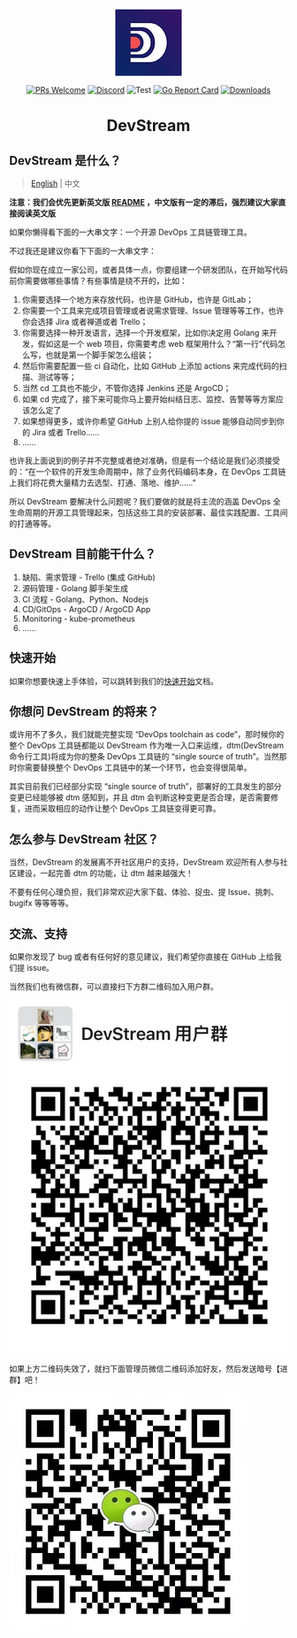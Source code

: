 <div align="center">
<br/>

![](./images/logo-120px.jpg)

[![PRs Welcome](https://img.shields.io/badge/PRs-welcome-brightgreen.svg?style=flat&logo=github&color=2370ff&labelColor=454545)](http://makeapullrequest.com)
[![Discord](https://img.shields.io/discord/844603288082186240.svg?style=flat?label=&logo=discord&logoColor=ffffff&color=747df7&labelColor=454545)](https://discord.gg/83rDG6ydVZ)
![Test](https://github.com/merico-dev/stream/actions/workflows/main-pushed.yml/badge.svg)
[![Go Report Card](https://goreportcard.com/badge/github.com/merico-dev/stream)](https://goreportcard.com/report/github.com/merico-dev/stream)
[![Downloads](https://img.shields.io/github/downloads/merico-dev/stream/total.svg)](https://github.com/merico-dev/stream/releases)

# DevStream
</div>

## DevStream 是什么？

> [English](../README.md) | 中文

**注意：我们会优先更新英文版 [README](../README.md) ，中文版有一定的滞后，强烈建议大家直接阅读英文版**

如果你懒得看下面的一大串文字：一个开源 DevOps 工具链管理工具。

不过我还是建议你看下下面的一大串文字：

假如你现在成立一家公司，或者具体一点，你要组建一个研发团队，在开始写代码前你需要做哪些事情？有些事情是绕不开的，比如：

1. 你需要选择一个地方来存放代码，也许是 GitHub，也许是 GitLab；
2. 你需要一个工具来完成项目管理或者说需求管理、Issue 管理等等工作，也许你会选择 Jira 或者禅道或者 Trello；
3. 你需要选择一种开发语言，选择一个开发框架，比如你决定用 Golang 来开发，假如这是一个 web 项目，你需要考虑 web 框架用什么？“第一行”代码怎么写，也就是第一个脚手架怎么组装；
4. 然后你需要配置一些 ci 自动化，比如 GitHub 上添加 actions 来完成代码的扫描、测试等等；
5. 当然 cd 工具也不能少，不管你选择 Jenkins 还是 ArgoCD；
6. 如果 cd 完成了，接下来可能你马上要开始纠结日志、监控、告警等等方案应该怎么定了
7. 如果想得更多，或许你希望 GitHub 上别人给你提的 issue 能够自动同步到你的 Jira 或者 Trello……
8. ……

也许我上面说到的例子并不完整或者绝对准确，但是有一个结论是我们必须接受的：“在一个软件的开发生命周期中，除了业务代码编码本身，在 DevOps 工具链上我们将花费大量精力去选型、打通、落地、维护……”

所以 DevStream 要解决什么问题呢？我们要做的就是将主流的涵盖 DevOps 全生命周期的开源工具管理起来，包括这些工具的安装部署、最佳实践配置、工具间的打通等等。

## DevStream 目前能干什么？

1. 缺陷、需求管理 - Trello (集成 GitHub)
2. 源码管理 - Golang 脚手架生成
3. CI 流程 - Golang、Python、Nodejs
4. CD/GitOps - ArgoCD / ArgoCD App
5. Monitoring - kube-prometheus
6. ……

## 快速开始

如果你想要快速上手体验，可以跳转到我们的[快速开始](./quickstart_zh.md)文档。

## 你想问 DevStream 的将来？

或许用不了多久，我们就能完整实现 “DevOps toolchain as code”，那时候你的整个 DevOps 工具链都能以 DevStream 作为唯一入口来运维，dtm(DevStream 命令行工具)将成为你的整条 DevOps 工具链的 “single source of truth”。当然那时你需要替换整个 DevOps 工具链中的某一个环节，也会变得很简单。

其实目前我们已经部分实现 “single source of truth”，部署好的工具发生的部分变更已经能够被 dtm 感知到，并且 dtm 会判断这种变更是否合理，是否需要修复，进而采取相应的动作让整个 DevOps 工具链变得更可靠。

## 怎么参与 DevStream 社区？

当然，DevStream 的发展离不开社区用户的支持，DevStream 欢迎所有人参与社区建设，一起完善 dtm 的功能，让 dtm 越来越强大！

不要有任何心理负担，我们非常欢迎大家下载、体验、捉虫、提 Issue、挑刺、bugifx 等等等等。

## 交流、支持

如果你发现了 bug 或者有任何好的意见建议，我们希望你直接在 GitHub 上给我们提 issue。

当然我们也有微信群，可以直接扫下方群二维码加入用户群。

![](images/group-wechat.jpeg)

如果上方二维码失效了，就扫下面管理员微信二维码添加好友，然后发送暗号【进群】吧！

![](images/wxy-wechat.jpeg)
